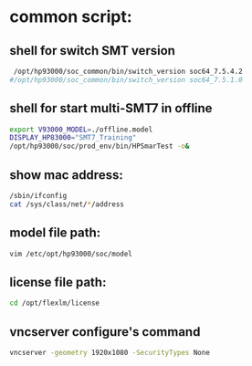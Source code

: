 # common script:

## shell for switch SMT version
```bash
 /opt/hp93000/soc_common/bin/switch_version soc64_7.5.4.2
#/opt/hp93000/soc_common/bin/switch_version soc64_7.5.1.0
```

## shell for start multi-SMT7 in offline
```bash
export V93000_MODEL=./offline.model
DISPLAY_HP83000="SMT7_Training"
/opt/hp93000/soc/prod_env/bin/HPSmarTest -o&
```

## show mac address:
```bash
/sbin/ifconfig
cat /sys/class/net/*/address
```

## model file path:
```bash
vim /etc/opt/hp93000/soc/model
```

## license file path:
```bash
cd /opt/flexlm/license
```

## vncserver configure's command
```bash
vncserver -geometry 1920x1080 -SecurityTypes None
```
